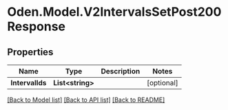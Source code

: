# Oden.Model.V2IntervalsSetPost200Response

## Properties

Name | Type | Description | Notes
------------ | ------------- | ------------- | -------------
**IntervalIds** | **List&lt;string&gt;** |  | [optional] 

[[Back to Model list]](../README.md#documentation-for-models) [[Back to API list]](../README.md#documentation-for-api-endpoints) [[Back to README]](../README.md)

